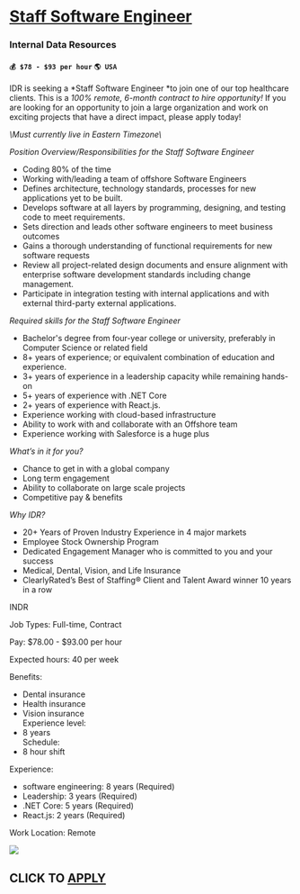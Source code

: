 # [Staff Software Engineer](https://www.remotewlb.com/apply/staff-software-engineer-57417)  
### Internal Data Resources  
#### `💰 $78 - $93 per hour` `🌎 USA`  

IDR is seeking a *Staff Software Engineer *to join one of our top healthcare clients. This is a *100% remote, 6-month contract to hire opportunity!* If you are looking for an opportunity to join a large organization and work on exciting projects that have a direct impact, please apply today!  
  
*\\*Must currently live in Eastern Timezone\\**  
  
*Position Overview/Responsibilities for the Staff Software Engineer*  
* Coding 80% of the time  
* Working with/leading a team of offshore Software Engineers  
* Defines architecture, technology standards, processes for new applications yet to be built.  
* Develops software at all layers by programming, designing, and testing code to meet requirements.  
* Sets direction and leads other software engineers to meet business outcomes  
* Gains a thorough understanding of functional requirements for new software requests  
* Review all project-related design documents and ensure alignment with enterprise software development standards including change management.  
* Participate in integration testing with internal applications and with external third-party external applications.  
  
  
  
*Required skills for the Staff Software Engineer*  
* Bachelor's degree from four-year college or university, preferably in Computer Science or related field  
* 8+ years of experience; or equivalent combination of education and experience.  
* 3+ years of experience in a leadership capacity while remaining hands-on  
* 5+ years of experience with .NET Core  
* 2+ years of experience with React.js.  
* Experience working with cloud-based infrastructure  
* Ability to work with and collaborate with an Offshore team  
* Experience working with Salesforce is a huge plus  
  
  
  
*What’s in it for you?*  
* Chance to get in with a global company  
* Long term engagement  
* Ability to collaborate on large scale projects  
* Competitive pay & benefits  
  
  
  
*Why IDR?*  
* 20+ Years of Proven Industry Experience in 4 major markets  
* Employee Stock Ownership Program  
* Dedicated Engagement Manager who is committed to you and your success  
* Medical, Dental, Vision, and Life Insurance  
* ClearlyRated’s Best of Staffing® Client and Talent Award winner 10 years in a row  
  
INDR  
  
Job Types: Full-time, Contract  
  
Pay: $78.00 - $93.00 per hour  
  
Expected hours: 40 per week  
  
Benefits:  
* Dental insurance  
* Health insurance  
* Vision insurance  
Experience level:  
* 8 years  
Schedule:  
* 8 hour shift  
  
  
  
Experience:  
* software engineering: 8 years (Required)  
* Leadership: 3 years (Required)  
* .NET Core: 5 years (Required)  
* React.js: 2 years (Required)  
  
  
Work Location: Remote

![](https://remotive.com/job/track/1899195/blank.gif?source=public_api)  
## CLICK TO [APPLY](https://www.remotewlb.com/apply/staff-software-engineer-57417)

